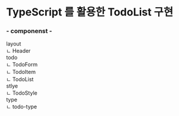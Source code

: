 # TypeScript 를 활용한 TodoList 구현

### - componenst -
  
layout
<br>
  ㄴ Header<br>
todo
<br>
  ㄴ TodoForm<br>
  ㄴ TodoItem<br>
  ㄴ TodoList<br>
stlye
<br>
  ㄴ TodoStyle<br>
type
<br>
  ㄴ todo-type<br>
